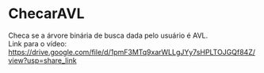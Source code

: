 # ChecarAVL #
Checa se a árvore binária de busca dada pelo usuário é AVL.  
Link para o vídeo: https://drive.google.com/file/d/1pmF3MTq9xarWLLgJYy7sHPLTOJGQf84Z/view?usp=share_link
